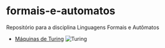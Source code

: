 # formais-e-automatos
Repositório para a disciplina Linguagens Formais e Autômatos
- [Máquinas de Turing](https://github.com/gabrielblins/formais-e-automatos/blob/master/Slides_LFA_3.pdf)
![Turing](https://cdn.discordapp.com/attachments/867430039480827918/1030350418875793448/imagem_2022-10-14_022440187.png)
